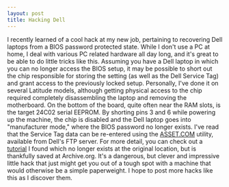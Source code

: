 ```yaml
---
layout: post
title: Hacking Dell
---
```

I recently learned of a cool hack at my new job, pertaining to recovering Dell laptops from a BIOS password protected state. While I don't use a PC at home, I deal with various PC related hardware all day long, and it's great to be able to do little tricks like this. Assuming you have a Dell laptop in which you can no longer access the BIOS setup, it may be possible to short out the chip responsible for storing the setting (as well as the Dell Service Tag) and grant access to the previously locked setup. Personally, I've done it on several Latitude models, although getting physical access to the chip required completely disassembling the laptop and removing the motherboard. On the bottom of the board, quite often near the RAM slots, is the target 24C02 serial EEPROM. By shorting pins 3 and 6 while powering up the machine, the chip is disabled and the Dell laptop goes into "manufacturer mode," where the BIOS password no longer exists. I've read that the Service Tag data can be re-entered using the [ASSET.COM](ftp://ftp.us.dell.com/utility/asset.com) utility, available from Dell's FTP server. For more detail, you can check out a [tutorial](http://web.archive.org/web/20031103020606/http://qasimtoep.tripod.com/dell/dell6.html) I found which no longer exists at the original location, but is thankfully saved at Archive.org. It's a dangerous, but clever and impressive little hack that just might get you out of a tough spot with a machine that would otherwise be a simple paperweight. I hope to post more hacks like this as I discover them.
